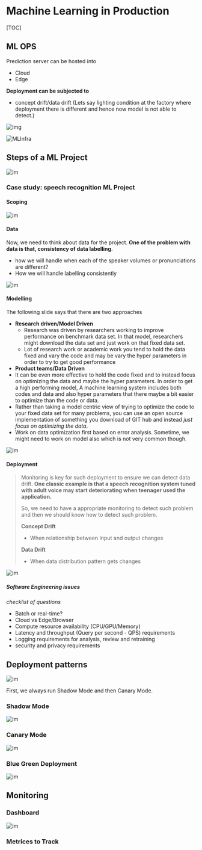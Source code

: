 # Machine Learning in Production

[TOC]

## ML OPS

Prediction server can be hosted into

- Cloud
- Edge

**Deployment can be subjected to**

- concept drift/data drift (Lets say lighting condition at the factory where deployment there is different and hence now model is not able to detect.)

![img](https://github.com/amitkml/AWS-MachineLearning/blob/main/img/deployment_architecture.JPG?raw=true)

![MLInfra](https://github.com/amitkml/AWS-MachineLearning/blob/main/img/ML_Infratructure.JPG?raw=true)

## Steps of a ML Project

![im](https://github.com/amitkml/AWS-MachineLearning/blob/main/img/ML_Project_lifecycle.JPG?raw=true)

### Case study: speech recognition ML Project

#### Scoping

![im](https://github.com/amitkml/AWS-MachineLearning/blob/main/img/speech_scoping.JPG?raw=true)

#### Data

Now, we need to think about data for the project. **One of the problem with data is that, consistency of data labelling**.

- how we will handle when each of the speaker volumes or pronunciations are different?
- How we will handle labelling consistently

![im](https://github.com/amitkml/AWS-MachineLearning/blob/main/img/speech_data_collection.JPG?raw=true)

#### Modelling

The following slide says that there are two approaches

- **Research driven/Model Driven**
  - Research was driven by researchers working to improve performance on benchmark data set. In that model, researchers might download the data set and just work on that fixed data set.
  - Lot of research work or academic work you tend to hold the data fixed and vary the code and may be vary the hyper parameters in order to try to get good performance
-  **Product teams/Data Driven**
  -  It can be even more effective to hold the code fixed and to instead focus on optimizing the data and maybe the hyper parameters. In order to get a high performing model, A machine learning system includes both codes and data and also hyper parameters that there maybe a bit easier to optimize than the code or data.
  -  Rather than taking a model centric view of trying to optimize the code to your fixed data set for many problems, you can use an open source implementation of something you download of GIT hub and instead *just focus on optimizing the data*.
  - Work on data optimization first based on error analysis. Sometime, we might need to work on model also which is not very common though.

![im](https://github.com/amitkml/AWS-MachineLearning/blob/main/img/speech_modelling.JPG?raw=true)

#### Deployment

> Monitoring is key for such deployment to ensure we can detect data drift. **One classic example is that a speech recognition system tuned with adult voice may start deteriorating when teenager used the application.** 
>
> So, we need to have a appropriate monitoring to detect such problem and then we should know how to detect such problem.
>
> **Concept Drift**
>
> - When relationship between Input and output changes
>
> **Data Drift**
>
> - When data distribution pattern gets changes

![im](https://github.com/amitkml/AWS-MachineLearning/blob/main/img/speech_deployment.JPG?raw=true)

##### Software Engineering issues

*checklist of questions*

- Batch or real-time?
- Cloud vs Edge/Browser
- Compute resource availability (CPU/GPU/Memory)
- Latency and throughput (Query per second - QPS) requirements
- Logging requirements for analysis, review and retraining
- security and privacy requirements

## Deployment patterns

![im](https://github.com/amitkml/AWS-MachineLearning/blob/main/img/commom_deployment.JPG?raw=true)

First, we always run Shadow Mode and then Canary Mode.

### Shadow Mode

![im](https://github.com/amitkml/AWS-MachineLearning/blob/main/img/shadow_mode_deployment.JPG?raw=true)

### Canary Mode

![im](https://github.com/amitkml/AWS-MachineLearning/blob/main/img/canary_deployment.JPG?raw=true)

### Blue Green Deployment

![im](https://github.com/amitkml/AWS-MachineLearning/blob/main/img/blue-green-deployment.JPG?raw=true)

## Monitoring

### Dashboard

![im](https://github.com/amitkml/AWS-MachineLearning/blob/main/img/monitoring_dashboard.JPG?raw=true)

### Metrices to Track







